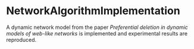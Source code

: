 # NetworkAlgorithmImplementation
A dynamic network model from the paper <i>Preferential deletion in dynamic models of web-like networks</i> is implemented and experimental results are reproduced.
